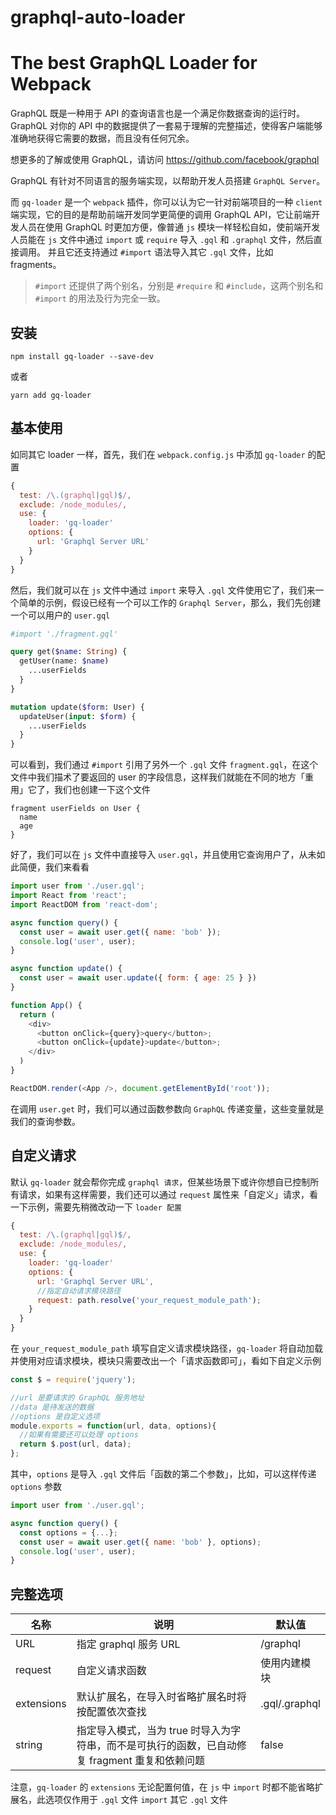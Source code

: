 # graphql-auto-loader

# The best GraphQL Loader for Webpack

GraphQL 既是一种用于 API 的查询语言也是一个满足你数据查询的运行时。 GraphQL 对你的 API 中的数据提供了一套易于理解的完整描述，使得客户端能够准确地获得它需要的数据，而且没有任何冗余。

想更多的了解或使用 GraphQL，请访问 https://github.com/facebook/graphql

GraphQL 有针对不同语言的服务端实现，以帮助开发人员搭建 `GraphQL Server`。

而 `gq-loader` 是一个 `webpack` 插件，你可以认为它一针对前端项目的一种 `client` 端实现，它的目的是帮助前端开发同学更简便的调用 GraphQL API，它让前端开发人员在使用 GraphQL 时更加方便，像普通 `js` 模块一样轻松自如，使前端开发人员能在 `js` 文件中通过 `import` 或 `require` 导入 `.gql` 和 `.graphql` 文件，然后直接调用。 并且它还支持通过 `#import` 语法导入其它 `.gql` 文件，比如 fragments。

> `#import` 还提供了两个别名，分别是 `#require` 和 `#include`，这两个别名和 `#import` 的用法及行为完全一致。

## 安装

```
npm install gq-loader --save-dev
```

或者

```
yarn add gq-loader
```

## 基本使用

如同其它 loader 一样，首先，我们在 `webpack.config.js` 中添加 `gq-loader` 的配置

```js
{
  test: /\.(graphql|gql)$/,
  exclude: /node_modules/,
  use: {
    loader: 'gq-loader'
    options: {
      url: 'Graphql Server URL'
    }
  }
}
```

然后，我们就可以在 `js` 文件中通过 `import` 来导入 `.gql` 文件使用它了，我们来一个简单的示例，假设已经有一个可以工作的 `Graphql Server`，那么，我们先创建一个可以用户的 `user.gql`

```graphql
#import './fragment.gql' 

query get($name: String) {
  getUser(name: $name)
    ...userFields
  }
}

mutation update($form: User) {
  updateUser(input: $form) {
    ...userFields
  }
}
```
可以看到，我们通过 `#import` 引用了另外一个 `.gql` 文件 `fragment.gql`，在这个文件中我们描术了要返回的 user 的字段信息，这样我们就能在不同的地方「重用」它了，我们也创建一下这个文件

```gql
fragment userFields on User {
  name
  age
}
```

好了，我们可以在 `js` 文件中直接导入 `user.gql`，并且使用它查询用户了，从未如此简便，我们来看看

```js
import user from './user.gql';
import React from 'react';
import ReactDOM from 'react-dom';

async function query() {
  const user = await user.get({ name: 'bob' });
  console.log('user', user);
}

async function update() {
  const user = await user.update({ form: { age: 25 } })
}

function App() {
  return (
    <div>
      <button onClick={query}>query</button>;
      <button onClick={update}>update</button>;
    </div>
  )
}

ReactDOM.render(<App />, document.getElementById('root'));
```

在调用 `user.get` 时，我们可以通过函数参数向 `GraphQL` 传递变量，这些变量就是我们的查询参数。

## 自定义请求

默认 `gq-loader` 就会帮你完成 `graphql 请求`，但某些场景下或许你想自已控制所有请求，如果有这样需要，我们还可以通过 `request` 属性来「自定义」请求，看一下示例，需要先稍微改动一下 `loader 配置`

```js
{
  test: /\.(graphql|gql)$/,
  exclude: /node_modules/,
  use: {
    loader: 'gq-loader'
    options: {
      url: 'Graphql Server URL',
      //指定自动请求模块路径
      request: path.resolve('your_request_module_path');
    }
  }
}
```
在 `your_request_module_path` 填写自定义请求模块路径，`gq-loader` 将自动加载并使用对应请求模块，模块只需要改出一个「请求函数即可」，看如下自定义示例

```js
const $ = require('jquery');

//url 是要请求的 GraphQL 服务地址
//data 是待发送的数据
//options 是自定义选项
module.exports = function(url, data, options){
  //如果有需要还可以处理 options
  return $.post(url, data);
};
```

其中，`options` 是导入 `.gql` 文件后「函数的第二个参数」，比如，可以这样传递 `options` 参数

```js
import user from './user.gql';

async function query() {
  const options = {...};
  const user = await user.get({ name: 'bob' }, options);
  console.log('user', user);
}
```

## 完整选项

| 名称 | 说明 | 默认值 |
| ---- | ------- | ----------- |
| URL |指定 graphql 服务 URL | /graphql |
| request | 自定义请求函数 | 使用内建模块 |
| extensions | 默认扩展名，在导入时省略扩展名时将按配置依次查找 | .gql/.graphql |
| string | 指定导入模式，当为 true 时导入为字符串，而不是可执行的函数，已自动修复 fragment 重复和依赖问题 | false |


注意，`gq-loader` 的 `extensions` 无论配置何值，在 `js` 中 `import` 时都不能省略扩展名，此选项仅作用于 `.gql` 文件 `import` 其它 `.gql` 文件